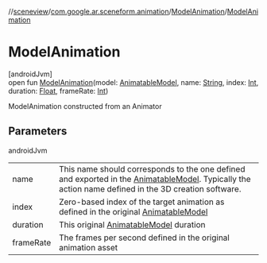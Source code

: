//[sceneview](../../../index.md)/[com.google.ar.sceneform.animation](../index.md)/[ModelAnimation](index.md)/[ModelAnimation](-model-animation.md)

# ModelAnimation

[androidJvm]\
open fun [ModelAnimation](-model-animation.md)(model: [AnimatableModel](../-animatable-model/index.md), name: [String](https://developer.android.com/reference/kotlin/java/lang/String.html), index: [Int](https://kotlinlang.org/api/latest/jvm/stdlib/kotlin/-int/index.html), duration: [Float](https://kotlinlang.org/api/latest/jvm/stdlib/kotlin/-float/index.html), frameRate: [Int](https://kotlinlang.org/api/latest/jvm/stdlib/kotlin/-int/index.html))

ModelAnimation constructed from an Animator

## Parameters

androidJvm

| | |
|---|---|
| name | This name should corresponds to the one defined and exported in the [AnimatableModel](../-animatable-model/index.md). Typically the action name defined in the 3D creation software. |
| index | Zero-based index of the target animation as defined in the original [AnimatableModel](../-animatable-model/index.md) |
| duration | This original [AnimatableModel](../-animatable-model/index.md) duration |
| frameRate | The frames per second defined in the original animation asset |

